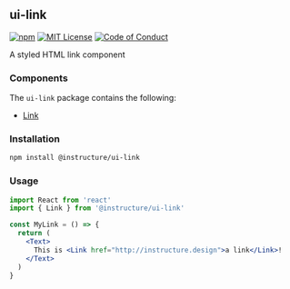 ## ui-link

[![npm][npm]][npm-url]
[![MIT License][license-badge]][license]
[![Code of Conduct][coc-badge]][coc]

A styled HTML link component

### Components

The `ui-link` package contains the following:

- [Link](Link)

### Installation

```sh
npm install @instructure/ui-link
```

### Usage

```jsx
import React from 'react'
import { Link } from '@instructure/ui-link'

const MyLink = () => {
  return (
    <Text>
      This is <Link href="http://instructure.design">a link</Link>!
    </Text>
  )
}
```

[npm]: https://img.shields.io/npm/v/@instructure/ui-link.svg
[npm-url]: https://npmjs.com/package/@instructure/ui-link
[license-badge]: https://img.shields.io/npm/l/instructure-ui.svg?style=flat-square
[license]: https://github.com/instructure/instructure-ui/blob/master/LICENSE.md
[coc-badge]: https://img.shields.io/badge/code%20of-conduct-ff69b4.svg?style=flat-square
[coc]: https://github.com/instructure/instructure-ui/blob/master/CODE_OF_CONDUCT.md
